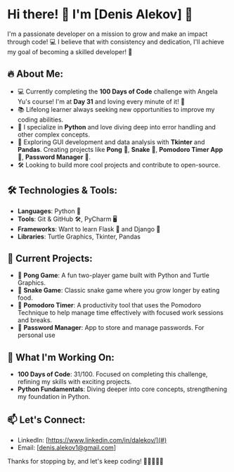# Hi there! 👋 I'm [Denis Alekov] 🚀

I'm a passionate developer on a mission to grow and make an impact through code! 💻 I believe that with consistency and dedication, I'll achieve my goal of becoming a skilled developer! 💪

## 🔥 About Me:
- 💻 Currently completing the **100 Days of Code** challenge with Angela Yu's course! I'm at **Day 31** and loving every minute of it! 🎯
- 📚 Lifelong learner always seeking new opportunities to improve my coding abilities.
- 🚀 I specialize in **Python** and love diving deep into error handling and other complex concepts.
- 🌱 Exploring GUI development and data analysis with **Tkinter** and **Pandas**. Creating projects like **Pong** 🏓, **Snake** 🐍, **Pomodoro Timer App** 🍅, **Password Manager** 🔐.
- 🛠️ Looking to build more cool projects and contribute to open-source.

## 🛠️ Technologies & Tools:
- **Languages**: Python 🐍
- **Tools**: Git & GitHub 🛠️, PyCharm 🖥️
- **Frameworks**: Want to learn Flask 🧪 and Django 🌱
- **Libraries**: Turtle Graphics, Tkinter, Pandas

## 🚀 Current Projects:
- 🏓 **Pong Game**: A fun two-player game built with Python and Turtle Graphics.
- 🐍 **Snake Game**: Classic snake game where you grow longer by eating food.
- 🍅 **Pomodoro Timer**: A productivity tool that uses the Pomodoro Technique to help manage time effectively with focused work sessions and breaks.
- 🔐 **Password Manager**: App to store and manage passwords. For personal use

## 🌟 What I'm Working On:
- **100 Days of Code**: 31/100. Focused on completing this challenge, refining my skills with exciting projects.
- **Python Fundamentals**: Diving deeper into core concepts, strengthening my foundation in Python.

## 📫 Let's Connect:
- LinkedIn: [https://www.linkedin.com/in/dalekov/](#)
- Email: [denis.alekov1@gmail.com]

Thanks for stopping by, and let's keep coding! 🚀👨‍💻👩‍💻
